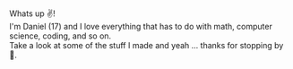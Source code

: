 Whats up ✌️!\
I'm Daniel (17) and I love everything that has to do with math, computer science, coding, and so on.\
Take a look at some of the stuff I made and yeah ... thanks for stopping by 🫶.
